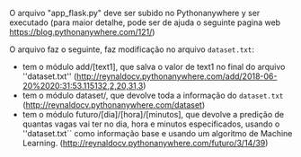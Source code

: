 O arquivo "app_flask.py" deve ser subido no Pythonanywhere y ser executado (para maior detalhe, pode ser de ajuda o seguinte pagina web https://blog.pythonanywhere.com/121/)

O arquivo faz o seguinte, faz modificação no arquivo ``dataset.txt``: 
- tem o módulo add/[text1], que salva o valor de text1 no final do arquivo ''dataset.txt'' 
  (http://reynaldocv.pythonanywhere.com/add/2018-06-20%2020:31:53.115132,2,20,31,3)
- tem o módulo dataset/, que devolve toda a informação do ``dataset.txt``
  (http://reynaldocv.pythonanywhere.com/dataset)
- tem o módulo futuro/[dia]/[hora]/[minutos], que devolve a predição de quantas vagas vai ter no dia, hora e minutos especificados, usando o ''dataset.txt`` como informação base
e usando um algoritmo de Machine Learning. 
  (http://reynaldocv.pythonanywhere.com/futuro/3/14/39)
